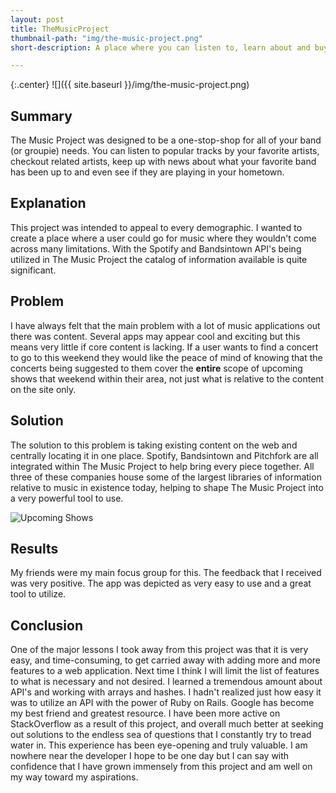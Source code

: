 ```yaml
---
layout: post
title: TheMusicProject
thumbnail-path: "img/the-music-project.png"
short-description: A place where you can listen to, learn about and buy tickets to watch your favorite artists. 

---
```


{:.center}
![]({{ site.baseurl }}/img/the-music-project.png)

## Summary

The Music Project was designed to be a one-stop-shop for all of your band (or groupie) needs.  You can listen to popular tracks by your favorite artists, checkout related artists, keep up with news about what your favorite band has been up to and even see if they are playing in your hometown.

## Explanation

This project was intended to appeal to every demographic.  I wanted to create a place where a user could go for music where they wouldn't come across many limitations.  With the Spotify and Bandsintown API's being utilized in The Music Project the catalog of information available is quite significant.

## Problem

I have always felt that the main problem with a lot of music applications out there was content.  Several apps may appear cool and exciting but this means very little if core content is lacking.  If a user wants to find a concert to go to this weekend they would like the peace of mind of knowing that the concerts being suggested to them cover the <span class="underline">**entire**</span> scope of upcoming shows that weekend within their area, not just what is relative to the content on the site only.

## Solution

The solution to this problem is taking existing content on the web and centrally locating it in one place.  Spotify, Bandsintown and Pitchfork are all integrated within The Music Project to help bring every piece together.  All three of these companies house some of the largest libraries of information relative to music in existence today, helping to shape The Music Project into a very powerful tool to use.

<img src="{{ site.baseurl }}/img/shows.png" alt="Upcoming Shows">

## Results

My friends were my main focus group for this.  The feedback that I received was very positive.  The app was depicted as very easy to use and a great tool to utilize.

## Conclusion

One of the major lessons I took away from this project was that it is very easy, and time-consuming, to get carried away with adding more and more features to a web application.  Next time I think I will limit the list of features to what is necessary and not desired.  I learned a tremendous amount about API's and working with arrays and hashes.  I hadn't realized just how easy it was to utilize an API with the power of Ruby on Rails.  Google has become my best friend and greatest resource.  I have been more active on StackOverflow as a result of this project, and overall much better at seeking out solutions to the endless sea of questions that I constantly try to tread water in.  This experience has been eye-opening and truly valuable.  I am nowhere near the developer I hope to be one day but I can say with confidence that I have grown immensely from this project and am well on my way toward my aspirations.